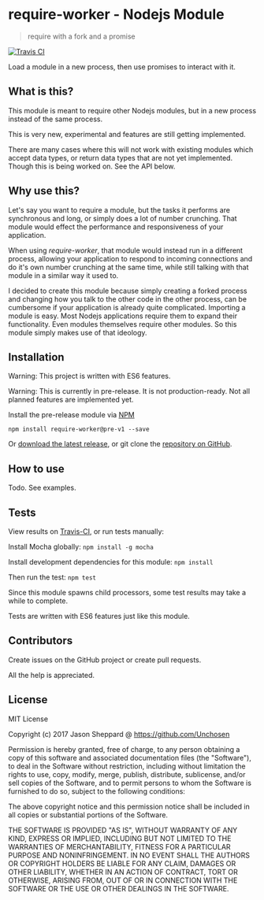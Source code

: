 # require-worker - Nodejs Module
> require with a fork and a promise

<!--[![NPM Version][npm-image]][npm-url]-->
<!--[![Downloads Stats][npm-downloads]][npm-url]-->

[![Travis CI][travis-image]][travis-url]

Load a module in a new process, then use promises to interact with it.

## What is this?

This module is meant to require other Nodejs modules, but in a new process instead of the same process.

This is very new, experimental and features are still getting implemented.

There are many cases where this will not work with existing modules which accept data types, or return data types that are not yet implemented. Though this is being worked on. See the API below.

## Why use this?

Let's say you want to require a module, but the tasks it performs are synchronous and long, or simply does a lot of number crunching. That module would effect the performance and responsiveness of your application.

When using _require-worker_, that module would instead run in a different process, allowing your application to respond to incoming connections and do it's own number crunching at the same time, while still talking with that module in a similar way it used to.

I decided to create this module because simply creating a forked process and changing how you talk to the other code in the other process, can be cumbersome if your application is already quite complicated. Importing a module is easy. Most Nodejs applications require them to expand their functionality. Even modules themselves require other modules. So this module simply makes use of that ideology.

## Installation

Warning: This project is written with ES6 features.

Warning: This is currently in pre-release. It is not production-ready. Not all planned features are implemented yet.

Install the pre-release module via [NPM][npm-url]
```
npm install require-worker@pre-v1 --save
```
Or [download the latest release][github-releases], or git clone the [repository on GitHub][github-branch].

## How to use

Todo. See examples.

## Tests

View results on [Travis-CI][travis-url], or run tests manually:

Install Mocha globally: `npm install -g mocha`

Install development dependencies for this module: `npm install`

Then run the test: `npm test`

Since this module spawns child processors, some test results may take a while to complete.

Tests are written with ES6 features just like this module.

## Contributors

Create issues on the GitHub project or create pull requests.

All the help is appreciated.

## License

MIT License

Copyright (c) 2017 Jason Sheppard @ https://github.com/Unchosen

Permission is hereby granted, free of charge, to any person obtaining a copy
of this software and associated documentation files (the "Software"), to deal
in the Software without restriction, including without limitation the rights
to use, copy, modify, merge, publish, distribute, sublicense, and/or sell
copies of the Software, and to permit persons to whom the Software is
furnished to do so, subject to the following conditions:

The above copyright notice and this permission notice shall be included in all
copies or substantial portions of the Software.

THE SOFTWARE IS PROVIDED "AS IS", WITHOUT WARRANTY OF ANY KIND, EXPRESS OR
IMPLIED, INCLUDING BUT NOT LIMITED TO THE WARRANTIES OF MERCHANTABILITY,
FITNESS FOR A PARTICULAR PURPOSE AND NONINFRINGEMENT. IN NO EVENT SHALL THE
AUTHORS OR COPYRIGHT HOLDERS BE LIABLE FOR ANY CLAIM, DAMAGES OR OTHER
LIABILITY, WHETHER IN AN ACTION OF CONTRACT, TORT OR OTHERWISE, ARISING FROM,
OUT OF OR IN CONNECTION WITH THE SOFTWARE OR THE USE OR OTHER DEALINGS IN THE
SOFTWARE.

[github-url]: https://github.com/Unchosen/require-worker
[github-branch]: https://github.com/Unchosen/require-worker/tree/dev-pre-v1
[github-releases]: https://github.com/Unchosen/require-worker/releases
[github-tags]: https://github.com/Unchosen/require-worker/tags
[npm-image]: https://img.shields.io/npm/v/require-worker.svg?style=flat-square
[npm-url]: https://npmjs.org/package/require-worker
[npm-downloads]: https://img.shields.io/npm/dm/require-worker.svg?style=flat-square
[travis-image]: https://travis-ci.org/Unchosen/require-worker.svg?branch=dev-pre-v1
[travis-url]: https://travis-ci.org/Unchosen/require-worker
